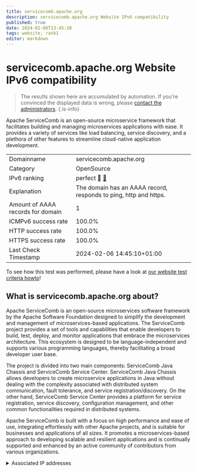 ```yaml
---
title: servicecomb.apache.org
description: servicecomb.apache.org Website IPv6 compatibility
published: true
date: 2024-02-06T13:45:10
tags: website, rank1
editor: markdown
---
```


# servicecomb.apache.org Website IPv6 compatibility

> The results shown here are accumulated by automation. If you're convinced the displayed data is wrong, please [contact the administrators](/howto/chat). 
{.is-info}

Apache ServiceComb is an open-source microservice framework that facilitates building and managing microservices applications with ease. It provides a variety of services like load balancing, service discovery, and a plethora of other features to streamline cloud-native application development.


|   |   |
| - | - |
| Domainname | servicecomb.apache.org
| Category | OpenSource |
| IPv6 ranking | perfect :1st_place_medal: [🔗](/howto/ranking) |
| Explanation | The domain has an AAAA record, responds to ping, http and https. |
| Amount of AAAA records for domain | 1 |
| ICMPv6 success rate | 100.0%|
| HTTP success rate | 100.0% |
| HTTPS success rate | 100.0% |
| Last Check Timestamp | 2024-02-06 14:45:10+01:00 |

To see how this test was performed, please have a look at [our website test criteria howto](/howto/testcriteria/website)!


## What is servicecomb.apache.org about?
Apache ServiceComb is an open-source microservices software framework by the Apache Software Foundation designed to simplify the development and management of microservices-based applications. The ServiceComb project provides a set of tools and capabilities that enable developers to build, test, deploy, and monitor applications that embrace the microservices architecture. This ecosystem is designed to be language-independent and supports various programming languages, thereby facilitating a broad developer user base.

The project is divided into two main components: ServiceComb Java Chassis and ServiceComb Service Center. ServiceComb Java Chassis allows developers to create microservice applications in Java without dealing with the complexity associated with distributed system communication, fault tolerance, and service registration/discovery. On the other hand, ServiceComb Service Center provides a platform for service registration, service discovery, configuration management, and other common functionalities required in distributed systems.

Apache ServiceComb is built with a focus on high performance and ease of use, integrating effortlessly with other Apache projects, and is suitable for businesses and applications of all sizes. It promotes a microservices-based approach to developing scalable and resilient applications and is continually supported and enhanced by an active community of contributors from various organizations.



<details>
<summary>Associated IP addresses</summary>

2a04:4e42::644

</details>
